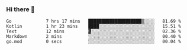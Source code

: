 ### Hi there 👋

<!--
**yeya24/yeya24** is a ✨ _special_ ✨ repository because its `README.md` (this file) appears on your GitHub profile.

Here are some ideas to get you started:

- 🔭 I’m currently working on ...
- 🌱 I’m currently learning ...
- 👯 I’m looking to collaborate on ...
- 🤔 I’m looking for help with ...
- 💬 Ask me about ...
- 📫 How to reach me: ...
- 😄 Pronouns: ...
- ⚡ Fun fact: ...
-->

<!--START_SECTION:waka-->

```text
Go             7 hrs 17 mins   ████████████████████▒░░░░   81.69 %
Kotlin         1 hr 23 mins    ████░░░░░░░░░░░░░░░░░░░░░   15.51 %
Text           12 mins         ▓░░░░░░░░░░░░░░░░░░░░░░░░   02.36 %
Markdown       2 mins          ░░░░░░░░░░░░░░░░░░░░░░░░░   00.40 %
go.mod         0 secs          ░░░░░░░░░░░░░░░░░░░░░░░░░   00.04 %
```

<!--END_SECTION:waka-->
